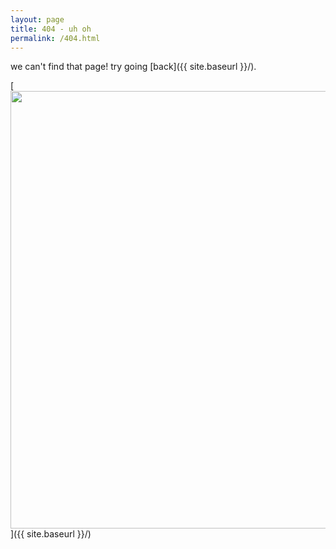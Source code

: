 ```yaml
---
layout: page
title: 404 - uh oh
permalink: /404.html
---
```


we can't find that page!  try going [back]({{ site.baseurl }}/).

[<img src="{{ site.baseurl }}/images/carrots.jpg" style="width: 700px;"/>]({{ site.baseurl }}/)
